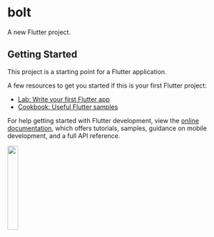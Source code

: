 # bolt

A new Flutter project.

## Getting Started

This project is a starting point for a Flutter application.

A few resources to get you started if this is your first Flutter project:

- [Lab: Write your first Flutter app](https://docs.flutter.dev/get-started/codelab)
- [Cookbook: Useful Flutter samples](https://docs.flutter.dev/cookbook)

For help getting started with Flutter development, view the
[online documentation](https://docs.flutter.dev/), which offers tutorials,
samples, guidance on mobile development, and a full API reference.


<p>
<img src= "https://github.com/Meshva30/bolt/assets/136339359/f5170ce9-d108-4e6b-9932-de93de39119a"width=22% heigh=35%>
</p>
